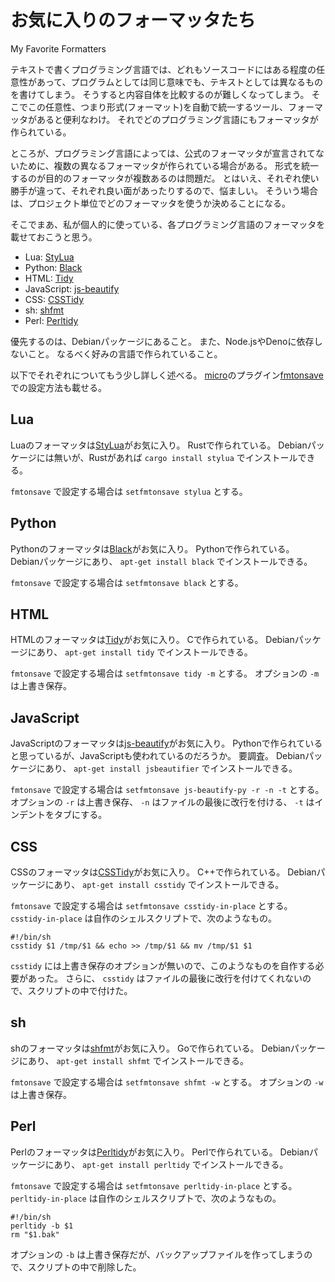 # お気に入りのフォーマッタたち
My Favorite Formatters

テキストで書くプログラミング言語では、どれもソースコードにはある程度の任意性があって、プログラムとしては同じ意味でも、テキストとしては異なるものを書けてしまう。
そうすると内容自体を比較するのが難しくなってしまう。
そこでこの任意性、つまり形式(フォーマット)を自動で統一するツール、フォーマッタがあると便利なわけ。
それでどのプログラミング言語にもフォーマッタが作られている。

ところが、プログラミング言語によっては、公式のフォーマッタが宣言されてないために、複数の異なるフォーマッタが作られている場合がある。
形式を統一するのが目的のフォーマッタが複数あるのは問題だ。
とはいえ、それぞれ使い勝手が違って、それぞれ良い面があったりするので、悩ましい。
そういう場合は、プロジェクト単位でどのフォーマッタを使うか決めることになる。

そこでまあ、私が個人的に使っている、各プログラミング言語のフォーマッタを載せておこうと思う。

* Lua: [StyLua](https://github.com/JohnnyMorganz/StyLua)
* Python: [Black](https://black.readthedocs.io/)
* HTML: [Tidy](https://www.html-tidy.org/)
* JavaScript: [js-beautify](https://github.com/beautifier/js-beautify)
* CSS: [CSSTidy](https://csstidy.sourceforge.net/)
* sh: [shfmt](https://github.com/mvdan/sh)
* Perl: [Perltidy](https://perltidy.sourceforge.net/)

優先するのは、Debianパッケージにあること。
また、Node.jsやDenoに依存しないこと。
なるべく好みの言語で作られていること。

以下でそれぞれについてもう少し詳しく述べる。
[micro](micro.html)のプラグイン[fmtonsave](https://github.com/akikareha/micro-fmtonsave-plugin/)での設定方法も載せる。

## Lua

Luaのフォーマッタは[StyLua](https://github.com/JohnnyMorganz/StyLua)がお気に入り。
Rustで作られている。
Debianパッケージには無いが、Rustがあれば `cargo install stylua` でインストールできる。

`fmtonsave` で設定する場合は `setfmtonsave stylua` とする。

## Python

Pythonのフォーマッタは[Black](https://black.readthedocs.io/)がお気に入り。
Pythonで作られている。
Debianパッケージにあり、 `apt-get install black` でインストールできる。

`fmtonsave` で設定する場合は `setfmtonsave black` とする。

## HTML

HTMLのフォーマッタは[Tidy](https://www.html-tidy.org/)がお気に入り。
Cで作られている。
Debianパッケージにあり、 `apt-get install tidy` でインストールできる。

`fmtonsave` で設定する場合は `setfmtonsave tidy -m` とする。
オプションの `-m` は上書き保存。

## JavaScript

JavaScriptのフォーマッタは[js-beautify](https://github.com/beautifier/js-beautify)がお気に入り。
Pythonで作られていると思っているが、JavaScriptも使われているのだろうか。
要調査。
Debianパッケージにあり、 `apt-get install jsbeautifier` でインストールできる。

`fmtonsave` で設定する場合は `setfmtonsave js-beautify-py -r -n -t` とする。
オプションの `-r` は上書き保存、 `-n` はファイルの最後に改行を付ける、 `-t` はインデントをタブにする。

## CSS

CSSのフォーマッタは[CSSTidy](https://csstidy.sourceforge.net/)がお気に入り。
C++で作られている。
Debianパッケージにあり、 `apt-get install csstidy` でインストールできる。

`fmtonsave` で設定する場合は `setfmtonsave csstidy-in-place` とする。
`csstidy-in-place` は自作のシェルスクリプトで、次のようなもの。

	#!/bin/sh
	csstidy $1 /tmp/$1 && echo >> /tmp/$1 && mv /tmp/$1 $1

`csstidy` には上書き保存のオプションが無いので、このようなものを自作する必要があった。
さらに、 `csstidy` はファイルの最後に改行を付けてくれないので、スクリプトの中で付けた。

## sh

shのフォーマッタは[shfmt](https://github.com/mvdan/sh)がお気に入り。
Goで作られている。
Debianパッケージにあり、 `apt-get install shfmt` でインストールできる。

`fmtonsave` で設定する場合は `setfmtonsave shfmt -w` とする。
オプションの `-w` は上書き保存。

## Perl

Perlのフォーマッタは[Perltidy](https://perltidy.sourceforge.net/)がお気に入り。
Perlで作られている。
Debianパッケージにあり、 `apt-get install perltidy` でインストールできる。

`fmtonsave` で設定する場合は `setfmtonsave perltidy-in-place` とする。
`perltidy-in-place` は自作のシェルスクリプトで、次のようなもの。

	#!/bin/sh
	perltidy -b $1
	rm "$1.bak"

オプションの `-b` は上書き保存だが、バックアップファイルを作ってしまうので、スクリプトの中で削除した。
